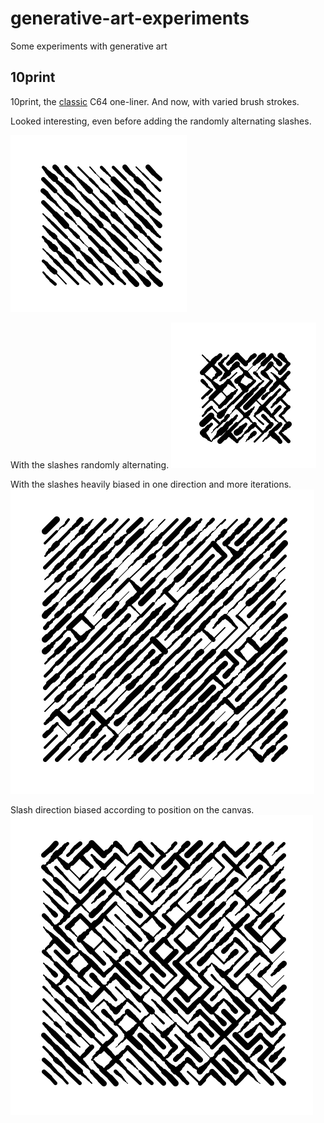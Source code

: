 # generative-art-experiments

Some experiments with generative art

## 10print

10print, the [classic](https://10print.org/) C64 one-liner. And now, with varied brush strokes.

Looked interesting, even before adding the randomly alternating slashes.

![photo](./10print_1.png)

With the slashes randomly alternating.
![photo](./10print_2.png)

With the slashes heavily biased in one direction and more iterations.
![photo](./10print_3.png)

Slash direction biased according to position on the canvas.
![photo](./10print_4.png)
